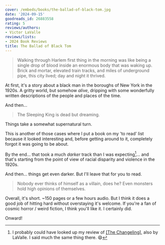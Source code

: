 ```yaml
---
cover: /embeds/books/the-ballad-of-black-tom.jpg
date: '2024-09-15'
goodreads_id: 26883558
rating: 5
reviews/authors:
- Victor LaValle
reviews/lists:
- 2024 Book Reviews
title: The Ballad of Black Tom
---
```

> Walking through Harlem first thing in the morning was like being a single drop of blood inside an enormous body that was waking up. Brick and mortar, elevated train tracks, and miles of underground pipe, this city lived; day and night it thrived.

At first, it's a story about a black man in the boroughs of New York in the 1920s. A gritty world, but somehow *alive*, dripping with some wonderfully written descriptions of the people and places of the time. 

And then...

> The Sleeping King is dead but dreaming.

Things take a somewhat supernatural turn. 

This is another of those cases where I put a book on my 'to read' list because it looked interesting and, before getting around to it, completely forgot it was going to be about. 

By the end... that took a much *darker* track than I was expecting[^expectations]... and that's starting from the point of view of racial disparity and violence in the 1920s.

And then... things get even darker. But I'll leave that for you to read. 

> Nobody ever thinks of himself as a villain, does he? Even monsters hold high opinions of themselves.

Overall, it's short. ~150 pages or a few hours audio. But I think it does a good job of hitting hard without overstaying it's welcome. If you're a fan of cosmic horror / weird fiction, I think you'll like it. I certainly did. 

Onward!

[^expectations]: I probably could have looked up my review of [[The Changeling]](), also by LaValle. I said much the same thing there. :smile:

<!--more-->